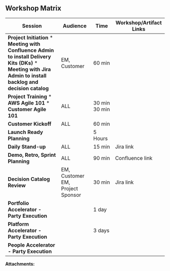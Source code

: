 Workshop Matrix
---------------

|   **Session**   |   **Audience**   |   **Time**   |   **Workshop/Artifact Links**   |
| --- | --- | --- | --- |
|   **Project Initiation**  *   **Meeting with Confluence Admin to install Delivery Kits (DKs)**       *   **Meeting with Jira Admin to install backlog and decision catalog**        |   EM, Customer   |   60 min   |         |
|   **Project Training**  *   **AWS Agile 101**      *   **Customer Agile 101**        |   ALL   |   30 min  30 min   |         |
|   **Customer Kickoff**   |   ALL   |   60 min   |         |
|   **Launch Ready Planning**   |         |   5 Hours    |         |
|   **Daily Stand-up**   |   ALL   |   15 min   |   Jira link   |
|   **Demo, Retro, Sprint Planning**   |   ALL   |   90 min   |   Confluence link   |
|   **Decision Catalog Review**   |   EM, Customer EM, Project Sponsor   |   30 min   |   Jira link   |
|   **Portfolio Accelerator - Party Execution**   |         |   1 day   |         |
|   **Platform Accelerator - Party Execution**   |         |   3 days   |         |
|   **People Accelerator - Party Execution**   |         |         |         |

 **Attachments:** 

